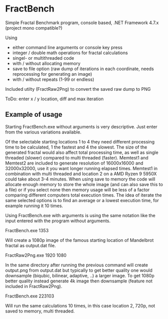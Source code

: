 # FractBench

Simple Fractal Benchmark program, console based, .NET Framework 4.7.x (project mono compatible?)

Using
- either command line arguments or console key press
- integer / double math operations for fractal calculations
- singel- or multithreaded code
- with / without allocating memory
- save to file option (raw dump of iterations in each coordinate, needs reprocessing for generating an image)
- with / without repeats (1-99 or endless)

Included utilty (FractRaw2Png) to convert the saved raw dump to PNG

ToDo: enter x / y location, diff and max iteration

## Example of usage

Starting FractBench.exe without arguments is very descriptive. Just enter from the various variations available.

Of the selectable starting locations 1 to 4 they need different processing time to be calculated, 1 the fastest and 4 the slowest.
The size of the generated fractal would also affect total processing time, as well as single threaded (slower) compared to multi threaded (faster).
Memtest1 and Memtest2 are included to generate resolution of 16000x16000 and 32000x32000, use it you want longer running elapsed times.
Memtest1 in combination with multi threaded and location 2 on a AMD Ryzen 9 5950X could take about 3-4 minutes.
When using save to memory the code will allocate enough memory to store the whole image (and can also save this to a file) or if you select none
then memory usage will be less of a factor comparing different computers total execution times.
The idea of iterate the same selected options is to find an average or a lowest execution time, for example running it 10 times.

Using FractBench.exe with arguments is using the same notation like the input entered with the program without arguments.

FractBench.exe 1353

Will create a 1080p image of the famous starting location of Mandelbrot fractal as output.dat file.

FractRaw2Png.exe 1920 1080

In the same directory after running the previous command will create output.png from output.dat
but typically to get better quality one would downsample (biqubic, bilinear, adaptive, ..) a larger image.
To get 1080p better quality instead generate 4k image then downsample (feature not included in FractRaw2Png).

FractBench.exe 223103

Will run the same calculations 10 times, in this case location 2, 720p, not saved to memory, multi threaded.
